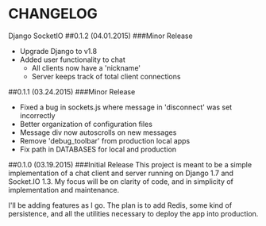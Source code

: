 # CHANGELOG
Django SocketIO
##0.1.2 (04.01.2015)
###Minor Release
* Upgrade Django to v1.8
* Added user functionality to chat
    - All clients now have a 'nickname'
    - Server keeps track of total client connections

##0.1.1 (03.24.2015)
###Minor Release
* Fixed a bug in sockets.js where message in 'disconnect' was set incorrectly
* Better organization of configuration files
* Message div now autoscrolls on new messages
* Remove 'debug_toolbar' from production local apps
* Fix path in DATABASES for local and production

##0.1.0 (03.19.2015)
###Initial Release
This project is meant to be a simple implementation of a chat client and server
running on Django 1.7 and Socket.IO 1.3. My focus will be on clarity of code,
and in simplicity of implementation and maintenance.

I'll be adding features as I go. The plan is to add Redis, some kind of
persistence, and all the utilities necessary to deploy the app into production.
